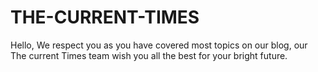 # THE-CURRENT-TIMES
Hello, We respect you as you have covered most topics on our blog, our The current Times team wish you all the best for your bright future.
